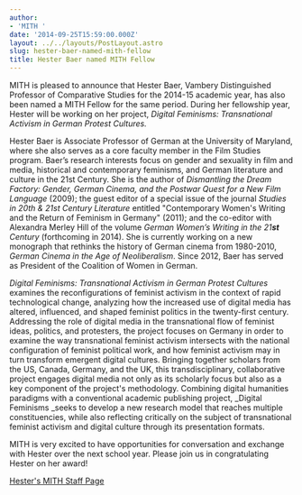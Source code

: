 ```yaml
---
author:
- 'MITH '
date: '2014-09-25T15:59:00.000Z'
layout: ../../layouts/PostLayout.astro
slug: hester-baer-named-mith-fellow
title: Hester Baer named MITH Fellow
---
```


MITH is pleased to announce that Hester Baer, Vambery Distinguished Professor of Comparative Studies for the 2014-15 academic year, has also been named a MITH Fellow for the same period. During her fellowship year, Hester will be working on her project, _Digital Feminisms: Transnational Activism in German Protest Cultures._

Hester Baer is Associate Professor of German at the University of Maryland, where she also serves as a core faculty member in the Film Studies program. Baer’s research interests focus on gender and sexuality in film and media, historical and contemporary feminisms, and German literature and culture in the 21st Century. She is the author of _Dismantling the Dream Factory: Gender, German Cinema, and the Postwar Quest for a New Film Language_ (2009); the guest editor of a special issue of the journal _Studies in 20th & 21st Century Literature_ entitled "Contemporary Women's Writing and the Return of Feminism in Germany" (2011); and the co-editor with Alexandra Merley Hill of the volume _German Women’s Writing in the 21**st** Century_ (forthcoming in 2014). She is currently working on a new monograph that rethinks the history of German cinema from 1980-2010, _German Cinema in the Age of Neoliberalism_. Since 2012, Baer has served as President of the Coalition of Women in German.

_Digital Feminisms: Transnational Activism in German Protest Cultures_ examines the reconfigurations of feminist activism in the context of rapid technological change, analyzing how the increased use of digital media has altered, influenced, and shaped feminist politics in the twenty-first century. Addressing the role of digital media in the transnational flow of feminist ideas, politics, and protesters, the project focuses on Germany in order to examine the way transnational feminist activism intersects with the national configuration of feminist political work, and how feminist activism may in turn transform emergent digital cultures. Bringing together scholars from the US, Canada, Germany, and the UK, this transdisciplinary, collaborative project engages digital media not only as its scholarly focus but also as a key component of the project's methodology. Combining digital humanities paradigms with a conventional academic publishing project, \_Digital Feminisms \_seeks to develop a new research model that reaches multiple constituencies, while also reflecting critically on the subject of transnational feminist activism and digital culture through its presentation formats.

MITH is very excited to have opportunities for conversation and exchange with Hester over the next school year. Please join us in congratulating Hester on her award!

[Hester's MITH Staff Page](http://mith.umd.edu/people/person/hester-baer/ "Hester Baer")